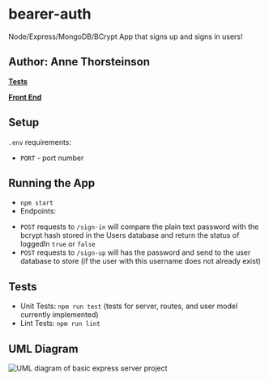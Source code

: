# bearer-auth
Node/Express/MongoDB/BCrypt App that signs up and signs in users!

## Author: Anne Thorsteinson

**[Tests](https://github.com/AnneThor/authentication/actions)**

**[Front End](https://bearer-auth-at.herokuapp.com/)**

## Setup

```.env``` requirements:

- ```PORT``` - port number

## Running the App

- ```npm start```
- Endpoints:
* ```POST``` requests to ```/sign-in``` will compare the plain text password with the bcrypt hash stored in the Users database and return the status of loggedIn ```true``` or ```false```
* ```POST``` requests to ```/sign-up``` will has the password and send to the user database to store (if the user with this username does not already exist)

## Tests

- Unit Tests: ```npm run test``` (tests for server, routes, and user model currently implemented)
- Lint Tests: ```npm run lint```


## UML Diagram

![UML diagram of basic express server project](./Lab06.png)
